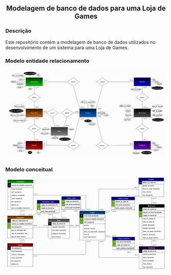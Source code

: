 <h2 align="center"><b>Modelagem de banco de dados para uma Loja de Games</b></h2>

### Descrição
Este repositório contém a modelagem de banco de dados utilizados no desenvolvimento de um sistema para uma Loja de Games.

### Modelo entidade relacionamento

<img src="https://github.com/kelvin-hey/banco-de-dados-loja-de-games/blob/main/entidade_relacionamento.png"></a>

### Modelo conceitual

<img src="https://github.com/kelvin-hey/banco-de-dados-loja-de-games/blob/main/conceitual.png"></a>
